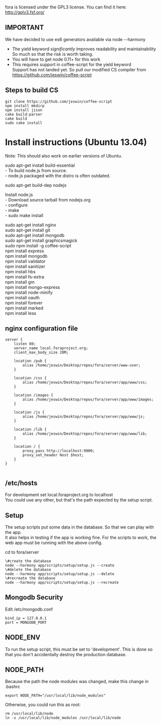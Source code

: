 fora is licensed under the GPL3 license.
You can find it here: http://gplv3.fsf.org/

IMPORTANT
---------
We have decided to use es6 generators available via node --harmony
- The yield keyword *significantly* improves readability and maintainability
  So much so that the risk is worth taking.
- You will have to get node 0.11+ for this work
- This requires support in coffee-script for the yield keyword  
  Support has not landed yet. So pull our modified CS compiler from https://github.com/jeswin/coffee-script  

Steps to build CS
-----------------
```
git clone https://github.com/jeswin/coffee-script  
npm install mkdirp  
npm install jison  
cake build:parser  
cake build  
sudo cake install  
```

Install instructions (Ubuntu 13.04)
===================================
Note: This should also work on earlier versions of Ubuntu.

sudo apt-get install build-essential  
    - To build node.js from source.  
    - node.js packaged with the distro is often outdated.  
    
sudo apt-get build-dep nodejs  
    
Install node.js  
    - Download source tarball from nodejs.org  
    - configure  
    - make  
    - sudo make install  

sudo apt-get install nginx  
sudo apt-get install git  
sudo apt-get install mongodb  
sudo apt-get install graphicsmagick  
sudo npm install -g coffee-script  
npm install express  
npm install mongodb  
npm install validator  
npm install sanitizer  
npm install hbs  
npm install fs-extra  
npm install gm  
npm install mongo-express  
npm install node-minify  
npm install oauth  
npm install forever  
npm install marked  
npm install less  

nginx configuration file
------------------------

```
server {
    listen 80;
    server_name local.foraproject.org;
    client_max_body_size 20M;

    location /pub {
        alias /home/jeswin/Desktop/repos/fora/server/www-user;
    }

    location /css {
        alias /home/jeswin/Desktop/repos/fora/server/app/www/css;
    }

    location /images {
        alias /home/jeswin/Desktop/repos/fora/server/app/www/images;
    }

    location /js {
        alias /home/jeswin/Desktop/repos/fora/server/app/www/js;
    }

    location /lib {
        alias /home/jeswin/Desktop/repos/fora/server/app/www/lib;
    }

    location / {
        proxy_pass http://localhost:9000;
        proxy_set_header Host $host;
    }
}
                       
```      

/etc/hosts
----------
For development set local.foraproject.org to localhost  
You could use any other, but that's the path expected by the setup script.  


Setup
-----
The setup scripts put some data in the database. So that we can play with the app.  
It also helps in testing if the app is working fine. For the scripts to work, the web app must be running with the above config.  

cd to fora/server  
```
\#create the database  
node --harmony app/scripts/setup/setup.js --create  
\#delete the database  
node --harmony app/scripts/setup/setup.js --delete  
\#recreate the database  
node --harmony app/scripts/setup/setup.js --recreate  
```

Mongodb Security
----------------
Edit /etc/mongodb.conf  
```
bind_ip = 127.0.0.1  
port = MONGODB_PORT  
```

NODE_ENV
--------
To run the setup script, this must be set to 'development'.
This is done so that you don't accidentally destroy the production database.


NODE_PATH
---------
Because the path the node modules was changed, make this change in .bashrc  
```
export NODE_PATH="/usr/local/lib/node_modules"
```

Otherwise, you could run this as root:  
```
rm /usr/local/lib/node  
ln -s /usr/local/lib/node_modules /usr/local/lib/node  
```

